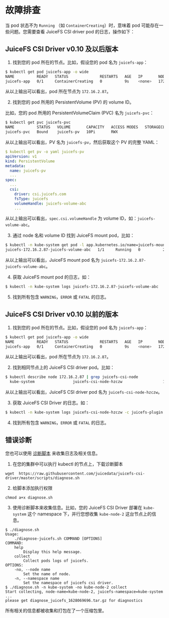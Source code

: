 # 故障排查

当 pod 状态不为 `Running` （如 `ContainerCreating`）时，意味着 pod 可能存在一些问题。您需要查看 JuiceFS CSI driver pod 的日志，操作如下：

## JuiceFS CSI Driver v0.10 及以后版本

1. 找到您的 pod 所在的节点。比如，假设您的 pod 名为 `juicefs-app`：

```sh
$ kubectl get pod juicefs-app -o wide
NAME          READY   STATUS              RESTARTS   AGE   IP       NODE          NOMINATED NODE   READINESS GATES
juicefs-app   0/1     ContainerCreating   0          9s    <none>   172.16.2.87   <none>           <none>
```

从以上输出可以看出，pod 所在节点为 `172.16.2.87`。

2. 找到您的 pod 所用的 PersistentVolume (PV) 的 volume ID。

比如，您的 pod 所用的 PersistentVolumeClaim (PVC) 名为 `juicefs-pvc`：

```sh
$ kubectl get pvc juicefs-pvc
NAME          STATUS   VOLUME       CAPACITY   ACCESS MODES   STORAGECLASS   AGE
juicefs-pvc   Bound    juicefs-pv   10Pi       RWX                           42d
```

从以上输出可以看出，PV 名为 `juicefs-pv`，然后获取这个 PV 的完整 YAML：

```yaml
$ kubectl get pv -o yaml juicefs-pv
apiVersion: v1
kind: PersistentVolume
metadata:
  name: juicefs-pv
  ...
spec:
  ...
  csi:
    driver: csi.juicefs.com
    fsType: juicefs
    volumeHandle: juicefs-volume-abc
    ...
```

从以上输出可以看出，`spec.csi.volumeHandle` 为 volume ID，如：`juicefs-volume-abc`。

3. 通过 node 名和 volume ID 找到 JuiceFS mount pod，比如：

```sh
$ kubectl -n kube-system get pod -l app.kubernetes.io/name=juicefs-mount -o wide | grep 172.16.2.87 | grep juicefs-volume-abc
juicefs-172.16.2.87-juicefs-volume-abc   1/1     Running   0          20h    172.16.2.100   172.16.2.87   <none>           <none>
```

从以上输出可以看出，JuiceFS mount pod 名为 `juicefs-172.16.2.87-juicefs-volume-abc`。

4. 获取 JuiceFS mount pod 的日志，如：

```sh
$ kubectl -n kube-system logs juicefs-172.16.2.87-juicefs-volume-abc
```

5. 找到所有包含 `WARNING`，`ERROR` 或 `FATAL` 的日志。

## JuiceFS CSI Driver v0.10 以前的版本

1. 找到您的 pod 所在的节点。比如，假设您的 pod 名为 `juicefs-app`：

```sh
$ kubectl get pod juicefs-app -o wide
NAME          READY   STATUS              RESTARTS   AGE   IP       NODE          NOMINATED NODE   READINESS GATES
juicefs-app   0/1     ContainerCreating   0          9s    <none>   172.16.2.87   <none>           <none>
```

从以上输出可以看出，pod 所在节点为 `172.16.2.87`。

2. 找到相同节点上的 JuiceFS CSI driver pod。比如：

```sh
$ kubectl describe node 172.16.2.87 | grep juicefs-csi-node
  kube-system                 juicefs-csi-node-hzczw                  1 (0%)        2 (1%)      1Gi (0%)         5Gi (0%)       61m
```

从以上输出可以看出，JuiceFS CSI driver pod 名为 `juicefs-csi-node-hzczw`。

3. 获取 JuiceFS CSI Driver 的日志。如：

```sh
$ kubectl -n kube-system logs juicefs-csi-node-hzczw -c juicefs-plugin
```

4. 找到所有包含 `WARNING`，`ERROR` 或 `FATAL` 的日志。

## 错误诊断

您也可以使用 [诊断脚本](../../scripts/diagnose.sh) 来收集日志及相关信息。

1. 在您的集群中可以执行 kubectl 的节点上，下载诊断脚本

```shell
wget  https://raw.githubusercontent.com/juicedata/juicefs-csi-driver/master/scripts/diagnose.sh
```

2. 给脚本添加执行权限

```shell
chmod a+x diagnose.sh
```

3. 使用诊断脚本来收集信息。比如，您的 JuiceFS CSI Driver 部署在 `kube-system` 这个 namespace 下，并行您想收集 `kube-node-2` 这台节点上的信息。

```shell
$ ./diagnose.sh
Usage:
    ./diagnose-juicefs.sh COMMAND [OPTIONS]
COMMAND:
    help
        Display this help message.
    collect
        Collect pods logs of juicefs.
OPTIONS:
    -no, --node name
        Set the name of node.
    -n, --namespace name
        Set the namespace of juicefs csi driver.
$ ./diagnose.sh -n kube-system -no kube-node-2 collect
Start collecting, node-name=kube-node-2, juicefs-namespace=kube-system
...
please get diagnose_juicefs_1628069696.tar.gz for diagnostics
```

所有相关的信息都被收集和打包在了一个压缩包里。
